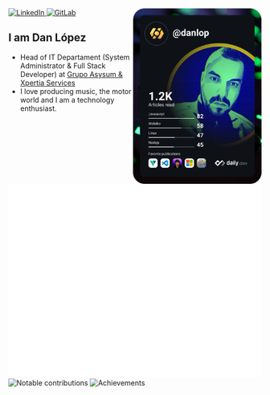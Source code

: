 <div align="left">
  <a href="https://www.linkedin.com/in/danlopz/">
    <img
      src="https://img.shields.io/static/v1?logo=linkedin&style=flat-square&color=0072b1&label=LinkedIn&message=%E2%98%86"
      alt="LinkedIn"
    />
  </a>
  
  <a href="https://www.linkedin.com/in/danlopz/">
    <img
      src="https://img.shields.io/static/v1?style=for-the-badge&logo=gitlab&color=#FC6D26&label=GitLab&message=GitLab"
      alt="GitLab"
    />
  </a>

  <a href="https://api.daily.dev/get?r=danlopz" target="_blank">
    <img
      width="256"
      align="right"
      src="https://raw.githubusercontent.com/danlopz/danlopz/main/devcard.svg"
    />
  </a>
</div>

## I am Dan López

- Head of IT Departament (System Administrator & Full Stack Developer) at [Grupo Asysum & Xpertia Services](https://www.asysum.com)
- I love producing music, the motor world and I am a technology enthusiast.

![Metrics](/github-metrics.svg)
![Notable contributions](https://raw.githubusercontent.com/danlopz/danlopz/notable.svg)
![Achievements](https://raw.githubusercontent.com/danlopz/danlopz/achievements.svg)
